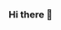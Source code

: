 ### Hi there 👋

<!--
**Justincart23/Justincart23** is a ✨ _special_ ✨ repository because its `README.md` (this file) appears on your GitHub profile.

Here are some ideas to get you started:

- 🔭 I’m currently working on 11th Grade Computer Science Class
- 🌱 I’m currently learning p5 javascript
- 👯 I’m looking to collaborate on Games, Apps, and Websites.
- 🤔 I’m looking for help with creating games.
- 💬 Ask me about skiing, sports, computers, and cars.
-->
